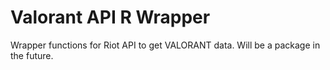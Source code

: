 
# Valorant API R Wrapper

<!-- badges: start -->
<!-- badges: end -->

Wrapper functions for Riot API to get VALORANT data. Will be a package in the future.

